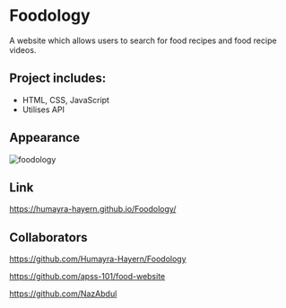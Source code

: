 # Foodology
A website which allows users to search for food recipes and food recipe videos.

## Project includes:
- HTML, CSS, JavaScript
- Utilises API

## Appearance
![foodology](https://user-images.githubusercontent.com/95111780/177333176-d2a136a2-18b1-411f-9fce-14679a1ffd74.PNG)

## Link
https://humayra-hayern.github.io/Foodology/

## Collaborators
https://github.com/Humayra-Hayern/Foodology

https://github.com/apss-101/food-website

https://github.com/NazAbdul
